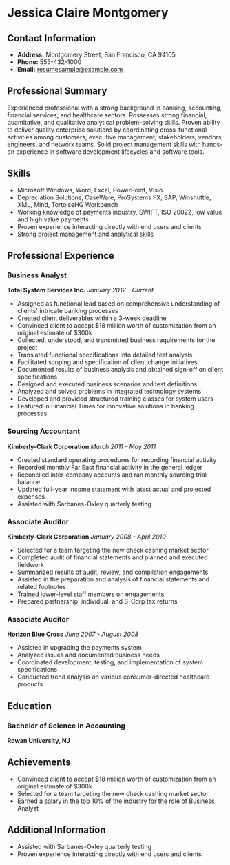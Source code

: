 # Jessica Claire Montgomery

## Contact Information
- **Address:** Montgomery Street, San Francisco, CA 94105
- **Phone:** 555-432-1000
- **Email:** resumesample@example.com

## Professional Summary
Experienced professional with a strong background in banking, accounting, financial services, and healthcare sectors. Possesses strong financial, quantitative, and qualitative analytical problem-solving skills. Proven ability to deliver quality enterprise solutions by coordinating cross-functional activities among customers, executive management, stakeholders, vendors, engineers, and network teams. Solid project management skills with hands-on experience in software development lifecycles and software tools.

## Skills
- Microsoft Windows, Word, Excel, PowerPoint, Visio
- Depreciation Solutions, CaseWare, ProSystems FX, SAP, Winshuttle, XML, Mind, TortoiseHG Workbench
- Working knowledge of payments industry, SWIFT, ISO 20022, low value and high value payments
- Proven experience interacting directly with end users and clients
- Strong project management and analytical skills

## Professional Experience

### Business Analyst
**Total System Services Inc.**
*January 2012 - Current*
- Assigned as functional lead based on comprehensive understanding of clients' intricate banking processes
- Created client deliverables within a 3-week deadline
- Convinced client to accept $18 million worth of customization from an original estimate of $300k
- Collected, understood, and transmitted business requirements for the project
- Translated functional specifications into detailed test analysis
- Facilitated scoping and specification of client change initiatives
- Documented results of business analysis and obtained sign-off on client specifications
- Designed and executed business scenarios and test definitions
- Analyzed and solved problems in integrated technology systems
- Developed and provided structured training classes for system users
- Featured in Financial Times for innovative solutions in banking processes

### Sourcing Accountant
**Kimberly-Clark Corporation**
*March 2011 - May 2011*
- Created standard operating procedures for recording financial activity
- Recorded monthly Far East financial activity in the general ledger
- Reconciled inter-company accounts and ran monthly sourcing trial balance
- Updated full-year income statement with latest actual and projected expenses
- Assisted with Sarbanes-Oxley quarterly testing

### Associate Auditor
**Kimberly-Clark Corporation**
*January 2008 - April 2010*
- Selected for a team targeting the new check cashing market sector
- Completed audit of financial statements and planned and executed fieldwork
- Summarized results of audit, review, and compilation engagements
- Assisted in the preparation and analysis of financial statements and related footnotes
- Trained lower-level staff members on engagements
- Prepared partnership, individual, and S-Corp tax returns

### Associate Auditor
**Horizon Blue Cross**
*June 2007 - August 2008*
- Assisted in upgrading the payments system
- Analyzed issues and documented business needs
- Coordinated development, testing, and implementation of system specifications
- Conducted trend analysis on various consumer-directed healthcare products

## Education

### Bachelor of Science in Accounting
**Rowan University, NJ**

## Achievements
- Convinced client to accept $18 million worth of customization from an original estimate of $300k
- Selected for a team targeting the new check cashing market sector
- Earned a salary in the top 10% of the industry for the role of Business Analyst

## Additional Information
- Assisted with Sarbanes-Oxley quarterly testing
- Proven experience interacting directly with end users and clients
